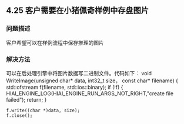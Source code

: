## 4.25 客户需要在小猪佩奇样例中存盘图片
### 问题描述
客户希望可以在样例流程中保存推理的图片
### 解决方法
可以在后处理引擎中将图片数据写二进制文件。代码如下：
void WriteImage(unsigned char* data, int32_t size， const char* filename)
{
	std::ofstream f(filename, std::ios::binary);
	if (!f)
	{
		 HIAI_ENGINE_LOG(HIAI_ENGINE_RUN_ARGS_NOT_RIGHT,"create file failed");
		return;
	}

	f.write((char *)data, size); 
	f.close();


